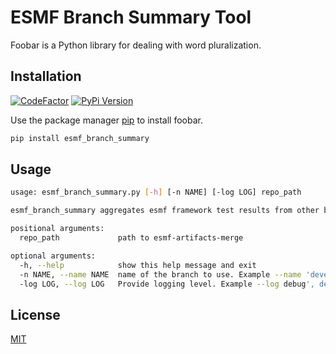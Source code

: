 # ESMF Branch Summary Tool

Foobar is a Python library for dealing with word pluralization.



## Installation

[![CodeFactor](https://www.codefactor.io/repository/github/ryanlong1004/esmf-branch-summary/badge)](https://www.codefactor.io/repository/github/ryanlong1004/esmf-branch-summary)
[![PyPi Version](https://img.shields.io/pypi/v/new_project.svg)](https://pypi.org/project/new_project/)

Use the package manager [pip](https://pip.pypa.io/en/stable/) to install foobar.

```bash
pip install esmf_branch_summary
```

## Usage

```bash
usage: esmf_branch_summary.py [-h] [-n NAME] [-log LOG] repo_path

esmf_branch_summary aggregates esmf framework test results from other branches into a summary file .

positional arguments:
  repo_path             path to esmf-artifacts-merge

optional arguments:
  -h, --help            show this help message and exit
  -n NAME, --name NAME  name of the branch to use. Example --name 'develop'
  -log LOG, --log LOG   Provide logging level. Example --log debug', default='warning'
```


## License
[MIT](https://choosealicense.com/licenses/mit/)